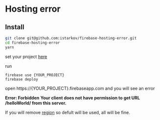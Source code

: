 # Hosting error

## Install

```bash
git clone git@github.com:istarkov/firebase-hosting-error.git
cd firebase-hosting-error
yarn
```

set your project [here](https://github.com/istarkov/firebase-hosting-error/blob/master/.firebaserc#L3)

run

```shell
firebase use {YOUR_PROJECT}
firebase deploy
```

open https://{YOUR_PROJECT}.firebaseapp.com and you will see an error

**Error: Forbidden**
**Your client does not have permission to get URL /helloWorld/ from this server.**

If you will remove [region](https://github.com/istarkov/firebase-hosting-error/blob/master/functions/index.js#L4)
so defult will be used, all will be fine.

